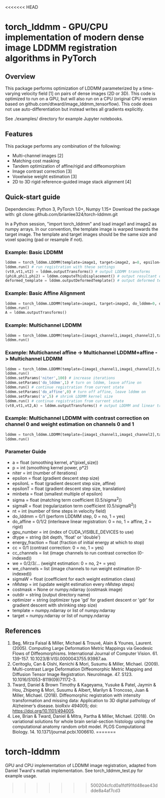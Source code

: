 <<<<<<< HEAD
# torch_lddmm - GPU/CPU implementation of modern dense image LDDMM registration algorithms in PyTorch

## Overview
This package performs optimization of LDDMM parameterized by a time-varying velocity field [1] on pairs of dense images (2D or 3D). This code is optimized to run on a GPU, but will also run on a CPU (original CPU version based on github.com/dtward/image_lddmm_tensorflow). This code does not use auto-differentiation but instead writes all gradients explicitly.

See ./examples/ directory for example Jupyter notebooks.

## Features
This package performs any combination of the following:
* Multi-channel images [2]  
* Matching cost masking  
* Tandem optimization of affine/rigid and diffeomorphism  
* Image contrast correction [3]  
* Voxelwise weight estimation [3]  
* 2D to 3D rigid reference-guided image stack alignment [4]

## Quick-start guide
Dependencies: Python 3, PyTorch 1.0+, Numpy 1.15+
Download the package with: git clone github.com/brianlee324/torch-lddmm.git

In a Python session, "import torch_lddmm" and load image1 and image2 as numpy arrays. In our convention, the template image is warped towards the target image. The template and target images should be the same size and voxel spacing (pad or resample if not).

### Example: Basic LDDMM
```python
lddmm = torch_lddmm.LDDMM(template=image1, target=image2, a=8, epsilon=1.0, sigma=10.0, sigmaR=10.0, dx=[0.1,0.1,0.1]) # create object
lddmm.run() # run registration with these settings
(vt0,vt1,vt2) = lddmm.outputTransforms() # output LDDMM transforms
(phi0,phi1,phi2) = lddmm.computeThisDisplacement() # output resultant displacement field
deformed_template = lddmm.outputDeformedTemplate() # output deformed template as numpy array
```

### Example: Basic Affine Alignment
```python
lddmm = torch_lddmm.LDDMM(template=image1, target=image2, do_lddmm=0, do_affine=1, epsilonL=1.0e-5, epsilonT=1.0e-5, sigma=10.0, dx=[0.1,0.1,0.1]) # create object
lddmm.run()
A = lddmm.outputTransforms()
```


### Example: Multichannel LDDMM
```python
lddmm = torch_lddmm.LDDMM(template=[image1_channel1,image1_channel2],target=[image2_channel1,image2_channel2], a=8, epsilon=1.0, sigma=[10.0, 2.0], sigmaR=10.0, dx=[0.1,0.1,0.1])
lddmm.run()
```

### Example: Multichannel affine -> Multichannel LDDMM+affine -> Multichannel LDDMM
```python
lddmm = torch_lddmm.LDDMM(template=[image1_channel1,image1_channel2],target=[image2_channel1,image2_channel2], a=8, epsilon=1.0, sigma=[10.0, 2.0], sigmaR=10.0, dx=[0.1,0.1,0.1], do_affine=1, do_lddmm=0, niter=50)
lddmm.run()
lddmm.setParams('niter',100) # increase iterations
lddmm.setParams('do_lddmm',1) # turn on lddmm, leave affine on
lddmm.run() # continue registration from current state
lddmm.setParams('do_affine',0) # turn off affine, leave lddmm on
lddmm.setParams('a',5) # shrink LDDMM kernel size
lddmm.run() # continue registration from current state
(vt0,vt1,vt2,A) = lddmm.outputTransforms() # output LDDMM and linear transforms
```

### Example: Multichannel LDDMM with contrast correction on channel 0 and weight estimation on channels 0 and 1
```python
lddmm = torch_lddmm.LDDMM(template=[image1_channel1,image1_channel2],target=[image2_channel1,image2_channel2], a=8, epsilon=1.0, sigma=[10.0, 2.0], sigmaR=10.0, dx=[0.1,0.1,0.1], we=2, we_channels=[0,1], cc=1, cc_channels=[0])
lddmm.run()
```

### Parameter Guide
* a               = float (smoothing kernel, a\*(pixel_size))  
* p               = int (smoothing kernel power, p\*2)  
* niter           = int (number of iterations)  
* epsilon         = float (gradient descent step size)  
* epsilonL        = float (gradient descent step size, affine)  
* epsilonT        = float (gradient descent step size, translation)  
* minbeta         = float (smallest multiple of epsilon)  
* sigma           = float (matching term coefficient (0.5/sigma<sup>2</sup>))  
* sigmaR          = float (regularization term coefficient (0.5/sigmaR<sup>2</sup>))  
* nt              = int (number of time steps in velocity field)  
* do_lddmm        = 0/1 (perform LDDMM step, 0 = no, 1 = yes)  
* do_affine       = 0/1/2 (interleave linear registration: 0 = no, 1 = affine, 2 = rigid)  
* gpu_number      = int (index of CUDA_VISIBLE_DEVICES to use)  
* dtype           = string (bit depth, 'float' or 'double')  
* energy_fraction = float (fraction of initial energy at which to stop)  
* cc              = 0/1 (contrast correction: 0 = no, 1 = yes)  
* cc_channels     = list (image channels to run contrast correction (0-indexed))  
* we              = 0/2/3/... (weight estimation: 0 = no, 2+ = yes)  
* we_channels     = list (image channels to run weight estimation (0-indexed))  
* sigmaW          = float (coefficient for each weight estimation class)  
* nMstep          = int (update weight estimation every nMstep steps)  
* costmask        = None or numpy.ndarray (costmask image)  
* outdir          = string (output directory name)  
* optimizer       = string (optimizer type 'gd' for gradient descent or 'gdr' for gradient descent with shrinking step size)  
* template        = numpy.ndarray or list of numpy.ndarray  
* target          = numpy.ndarray or list of numpy.ndarray  

## References
1. Beg, Mirza Faisal & Miller, Michael & Trouvé, Alain & Younes, Laurent. (2005). Computing Large Deformation Metric Mappings via Geodesic Flows of Diffeomorphisms. International Journal of Computer Vision. 61. 139-157. 10.1023/B:VISI.0000043755.93987.aa. 
2. Ceritoglu, Can & Oishi, Kenichi & Mori, Susumu & Miller, Michael. (2009). Multi-contrast Large Deformation Diffeomorphic Metric Mapping and Diffusion Tensor Image Registration. NeuroImage. 47. S123. 10.1016/S1053-8119(09)71172-3. 
3. Tward, Daniel & Brown Timothy & Kageyama, Yusuke & Patel, Jaymin & Hou, Zhipeng & Mori, Susumu & Albert, Marilyn & Troncoso, Juan & Miller, Michael. (2018). Diffeomorphic registration with intensity transformation and missing data: Application to 3D digital pathology of Alzheimer’s disease. bioRxiv 494005; doi: https://doi.org/10.1101/494005.
4. Lee, Brian & Tward, Daniel & Mitra, Partha & Miller, Michael. (2018). On variational solutions for whole brain serial-section histology using the computational anatomy random orbit model. PLOS Computational Biology. 14. 10.1371/journal.pcbi.1006610. 
=======
# torch-lddmm
GPU and CPU implementation of LDDMM image registration, adapted from Daniel Tward's matlab implementation.
See torch_lddmm_test.py for example usage.
>>>>>>> 500204cfcd0a1fdf91fd48eae43ddde8a4af7cd3
